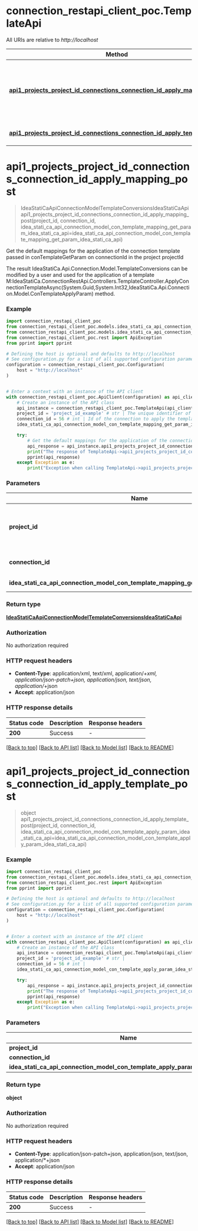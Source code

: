 # connection_restapi_client_poc.TemplateApi

All URIs are relative to *http://localhost*

Method | HTTP request | Description
------------- | ------------- | -------------
[**api1_projects_project_id_connections_connection_id_apply_mapping_post**](TemplateApi.md#api1_projects_project_id_connections_connection_id_apply_mapping_post) | **POST** /api/1/projects/{projectId}/connections/{connectionId}/apply-mapping | Get the default mappings for the application of the connection template passed in conTemplateGetParam  on connectionId in the project projectId
[**api1_projects_project_id_connections_connection_id_apply_template_post**](TemplateApi.md#api1_projects_project_id_connections_connection_id_apply_template_post) | **POST** /api/1/projects/{projectId}/connections/{connectionId}/apply-template | 


# **api1_projects_project_id_connections_connection_id_apply_mapping_post**
> IdeaStatiCaApiConnectionModelTemplateConversionsIdeaStatiCaApi api1_projects_project_id_connections_connection_id_apply_mapping_post(project_id, connection_id, idea_stati_ca_api_connection_model_con_template_mapping_get_param_idea_stati_ca_api=idea_stati_ca_api_connection_model_con_template_mapping_get_param_idea_stati_ca_api)

Get the default mappings for the application of the connection template passed in conTemplateGetParam  on connectionId in the project projectId

The result IdeaStatiCa.Api.Connection.Model.TemplateConversions can be modified by a user and used for the application of a template M:IdeaStatiCa.ConnectionRestApi.Controllers.TemplateController.ApplyConnectionTemplateAsync(System.Guid,System.Int32,IdeaStatiCa.Api.Connection.Model.ConTemplateApplyParam) method.

### Example


```python
import connection_restapi_client_poc
from connection_restapi_client_poc.models.idea_stati_ca_api_connection_model_con_template_mapping_get_param_idea_stati_ca_api import IdeaStatiCaApiConnectionModelConTemplateMappingGetParamIdeaStatiCaApi
from connection_restapi_client_poc.models.idea_stati_ca_api_connection_model_template_conversions_idea_stati_ca_api import IdeaStatiCaApiConnectionModelTemplateConversionsIdeaStatiCaApi
from connection_restapi_client_poc.rest import ApiException
from pprint import pprint

# Defining the host is optional and defaults to http://localhost
# See configuration.py for a list of all supported configuration parameters.
configuration = connection_restapi_client_poc.Configuration(
    host = "http://localhost"
)


# Enter a context with an instance of the API client
with connection_restapi_client_poc.ApiClient(configuration) as api_client:
    # Create an instance of the API class
    api_instance = connection_restapi_client_poc.TemplateApi(api_client)
    project_id = 'project_id_example' # str | The unique identifier of the opened connection in the ConnectionReastApi service
    connection_id = 56 # int | Id of the connection to apply the template
    idea_stati_ca_api_connection_model_con_template_mapping_get_param_idea_stati_ca_api = connection_restapi_client_poc.IdeaStatiCaApiConnectionModelConTemplateMappingGetParamIdeaStatiCaApi() # IdeaStatiCaApiConnectionModelConTemplateMappingGetParamIdeaStatiCaApi | Data of the template to apply (optional)

    try:
        # Get the default mappings for the application of the connection template passed in conTemplateGetParam  on connectionId in the project projectId
        api_response = api_instance.api1_projects_project_id_connections_connection_id_apply_mapping_post(project_id, connection_id, idea_stati_ca_api_connection_model_con_template_mapping_get_param_idea_stati_ca_api=idea_stati_ca_api_connection_model_con_template_mapping_get_param_idea_stati_ca_api)
        print("The response of TemplateApi->api1_projects_project_id_connections_connection_id_apply_mapping_post:\n")
        pprint(api_response)
    except Exception as e:
        print("Exception when calling TemplateApi->api1_projects_project_id_connections_connection_id_apply_mapping_post: %s\n" % e)
```



### Parameters


Name | Type | Description  | Notes
------------- | ------------- | ------------- | -------------
 **project_id** | **str**| The unique identifier of the opened connection in the ConnectionReastApi service | 
 **connection_id** | **int**| Id of the connection to apply the template | 
 **idea_stati_ca_api_connection_model_con_template_mapping_get_param_idea_stati_ca_api** | [**IdeaStatiCaApiConnectionModelConTemplateMappingGetParamIdeaStatiCaApi**](IdeaStatiCaApiConnectionModelConTemplateMappingGetParamIdeaStatiCaApi.md)| Data of the template to apply | [optional] 

### Return type

[**IdeaStatiCaApiConnectionModelTemplateConversionsIdeaStatiCaApi**](IdeaStatiCaApiConnectionModelTemplateConversionsIdeaStatiCaApi.md)

### Authorization

No authorization required

### HTTP request headers

 - **Content-Type**: application/xml, text/xml, application/*+xml, application/json-patch+json, application/json, text/json, application/*+json
 - **Accept**: application/json

### HTTP response details

| Status code | Description | Response headers |
|-------------|-------------|------------------|
**200** | Success |  -  |

[[Back to top]](#) [[Back to API list]](../README.md#documentation-for-api-endpoints) [[Back to Model list]](../README.md#documentation-for-models) [[Back to README]](../README.md)

# **api1_projects_project_id_connections_connection_id_apply_template_post**
> object api1_projects_project_id_connections_connection_id_apply_template_post(project_id, connection_id, idea_stati_ca_api_connection_model_con_template_apply_param_idea_stati_ca_api=idea_stati_ca_api_connection_model_con_template_apply_param_idea_stati_ca_api)



### Example


```python
import connection_restapi_client_poc
from connection_restapi_client_poc.models.idea_stati_ca_api_connection_model_con_template_apply_param_idea_stati_ca_api import IdeaStatiCaApiConnectionModelConTemplateApplyParamIdeaStatiCaApi
from connection_restapi_client_poc.rest import ApiException
from pprint import pprint

# Defining the host is optional and defaults to http://localhost
# See configuration.py for a list of all supported configuration parameters.
configuration = connection_restapi_client_poc.Configuration(
    host = "http://localhost"
)


# Enter a context with an instance of the API client
with connection_restapi_client_poc.ApiClient(configuration) as api_client:
    # Create an instance of the API class
    api_instance = connection_restapi_client_poc.TemplateApi(api_client)
    project_id = 'project_id_example' # str | 
    connection_id = 56 # int | 
    idea_stati_ca_api_connection_model_con_template_apply_param_idea_stati_ca_api = connection_restapi_client_poc.IdeaStatiCaApiConnectionModelConTemplateApplyParamIdeaStatiCaApi() # IdeaStatiCaApiConnectionModelConTemplateApplyParamIdeaStatiCaApi |  (optional)

    try:
        api_response = api_instance.api1_projects_project_id_connections_connection_id_apply_template_post(project_id, connection_id, idea_stati_ca_api_connection_model_con_template_apply_param_idea_stati_ca_api=idea_stati_ca_api_connection_model_con_template_apply_param_idea_stati_ca_api)
        print("The response of TemplateApi->api1_projects_project_id_connections_connection_id_apply_template_post:\n")
        pprint(api_response)
    except Exception as e:
        print("Exception when calling TemplateApi->api1_projects_project_id_connections_connection_id_apply_template_post: %s\n" % e)
```



### Parameters


Name | Type | Description  | Notes
------------- | ------------- | ------------- | -------------
 **project_id** | **str**|  | 
 **connection_id** | **int**|  | 
 **idea_stati_ca_api_connection_model_con_template_apply_param_idea_stati_ca_api** | [**IdeaStatiCaApiConnectionModelConTemplateApplyParamIdeaStatiCaApi**](IdeaStatiCaApiConnectionModelConTemplateApplyParamIdeaStatiCaApi.md)|  | [optional] 

### Return type

**object**

### Authorization

No authorization required

### HTTP request headers

 - **Content-Type**: application/json-patch+json, application/json, text/json, application/*+json
 - **Accept**: application/json

### HTTP response details

| Status code | Description | Response headers |
|-------------|-------------|------------------|
**200** | Success |  -  |

[[Back to top]](#) [[Back to API list]](../README.md#documentation-for-api-endpoints) [[Back to Model list]](../README.md#documentation-for-models) [[Back to README]](../README.md)

